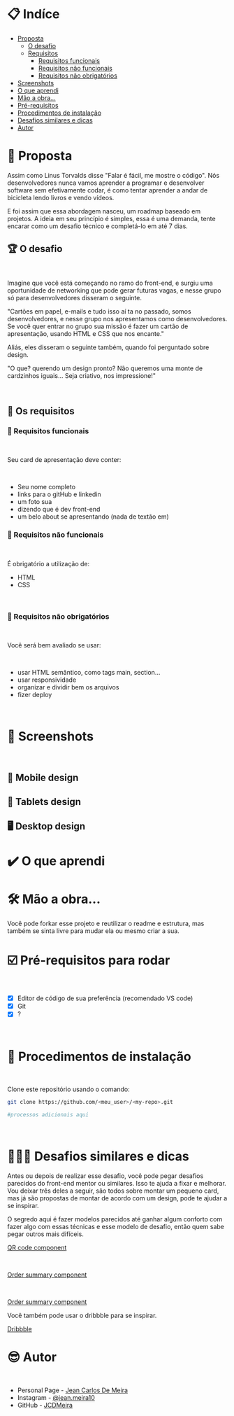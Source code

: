 # 📋 Indíce

- [Proposta](#id01)
  - [O desafio](#id01.1)
  - [Requisitos](#id01.2)
    - [Requisitos funcionais ](#id01.2.1)
    - [Requisitos não funcionais ](#id01.2.2)
    - [Requisitos não obrigatórios](#id01.2.3)
- [Screenshots](#id02)
- [O que aprendi](#id03)
- [Mão a obra...](#id04)
- [Pré-requisitos](#id05)
- [Procedimentos de instalação](#id06)
- [Desafios similares e dicas ](#id07)
- [Autor](#id08)

# 🚀 Proposta <a name="id01"></a>

Assim como Linus Torvalds disse "Falar é fácil, me mostre o código". Nós desenvolvedores nunca vamos aprender a programar e desenvolver software sem efetivamente codar, é como tentar aprender a andar de bicicleta lendo livros e vendo vídeos.

E foi assim que essa abordagem nasceu, um roadmap baseado em projetos. A ideia em seu princípio é simples, essa é uma demanda, tente encarar como um desafio técnico e completá-lo em até 7 dias.

## :trophy: O desafio <a name="id01.1"></a>

<br />

Imagine que você está começando no ramo do front-end, e surgiu uma oportunidade de networking que pode gerar futuras vagas, e nesse grupo só para desenvolvedores disseram o seguinte.

"Cartões em papel, e-mails e tudo isso aí ta no passado, somos desenvolvedores, e nesse grupo nos apresentamos como desenvolvedores. Se você quer entrar no grupo sua missão é fazer um cartão de apresentação, usando HTML e CSS que nos encante."

Aliás, eles disseram o seguinte também, quando foi perguntado sobre design.

"O que? querendo um design pronto? Não queremos uma monte de cardzinhos iguais... Seja criativo, nos impressione!"

<br />

## :dart: Os requisitos<a name="id01.2"></a>

### :dart: Requisitos funcionais <a name="id01.2.1"></a>

<br />

Seu card de apresentação deve conter:

<br />

- Seu nome completo
- links para o gitHub e linkedin
- um foto sua
- dizendo que é dev front-end
- um belo about se apresentando (nada de textão em)

### :dart: Requisitos não funcionais <a name="id01.2.2"></a>

<br />

É obrigatório a utilização de:

- HTML
- CSS

<br />

### :pushpin: Requisitos não obrigatórios <a name="id01.2.3"></a>

<br />

Você será bem avaliado se usar:

<br />

- usar HTML semântico, como tags main, section...
- usar responsividade
- organizar e dividir bem os arquivos
- fizer deploy

<br />

# :camera_flash: Screenshots <a name="id02"></a>

<br />

## :iphone: Mobile design

## :iphone: Tablets design

## :desktop_computer: Desktop design

# :heavy_check_mark: O que aprendi <a name="id03"></a>

# 🛠 Mão a obra... <a name="id04"></a>

Você pode forkar esse projeto e reutilizar o readme e estrutura, mas também se sinta livre para mudar ela ou mesmo criar a sua.

# ☑️ Pré-requisitos para rodar <a name="id05"></a>

<br />

- [x] Editor de código de sua preferência (recomendado VS code)
- [x] Git
- [x] ?

<br />

# 📝 Procedimentos de instalação <a name="id06"></a>

<br />

Clone este repositório usando o comando:

```bash
git clone https://github.com/<meu_user>/<my-repo>.git
```

```bash
#processos adicionais aqui
```

<br />

# 👨🏾‍💻 Desafios similares e dicas <a name="id07"></a>

Antes ou depois de realizar esse desafio, você pode pegar desafios parecidos do front-end mentor ou similares. Isso te ajuda a fixar e melhorar. Vou deixar três deles a seguir, são todos sobre montar um pequeno card, mas já são propostas de montar de acordo com um design, pode te ajudar a se inspirar.

O segredo aqui é fazer modelos parecidos até ganhar algum conforto com fazer algo com essas técnicas e esse modelo de desafio, então quem sabe pegar outros mais difíceis.

[QR code component](https://www.frontendmentor.io/challenges/qr-code-component-iux_sIO_H)

<br>

[Order summary component](https://www.frontendmentor.io/challenges/order-summary-component-QlPmajDUj)

<br>

[Order summary component](https://www.frontendmentor.io/challenges/nft-preview-card-component-SbdUL_w0U)

Você também pode usar o dribbble para se inspirar.

[Dribbble](https://dribbble.com)

# :sunglasses: Autor <a name="id08"></a>

<br />

- Personal Page - [Jean Carlos De Meira](https://jcdmeira.github.io)
- Instagram - [@jean.meira10](https://www.instagram.com/jean.meira10/)
- GitHub - [JCDMeira](https://github.com/JCDMeira)
